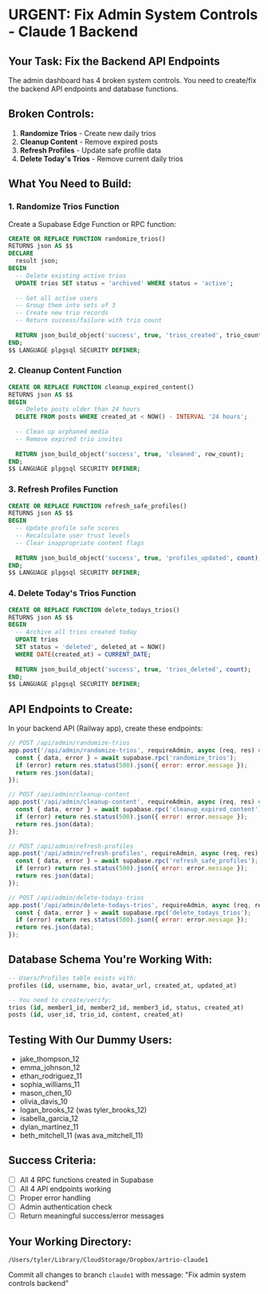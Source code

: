 # URGENT: Fix Admin System Controls - Claude 1 Backend

## Your Task: Fix the Backend API Endpoints

The admin dashboard has 4 broken system controls. You need to create/fix the backend API endpoints and database functions.

## Broken Controls:
1. **Randomize Trios** - Create new daily trios
2. **Cleanup Content** - Remove expired posts  
3. **Refresh Profiles** - Update safe profile data
4. **Delete Today's Trios** - Remove current daily trios

## What You Need to Build:

### 1. Randomize Trios Function
Create a Supabase Edge Function or RPC function:
```sql
CREATE OR REPLACE FUNCTION randomize_trios()
RETURNS json AS $$
DECLARE
  result json;
BEGIN
  -- Delete existing active trios
  UPDATE trios SET status = 'archived' WHERE status = 'active';
  
  -- Get all active users
  -- Group them into sets of 3
  -- Create new trio records
  -- Return success/failure with trio count
  
  RETURN json_build_object('success', true, 'trios_created', trio_count);
END;
$$ LANGUAGE plpgsql SECURITY DEFINER;
```

### 2. Cleanup Content Function  
```sql
CREATE OR REPLACE FUNCTION cleanup_expired_content()
RETURNS json AS $$
BEGIN
  -- Delete posts older than 24 hours
  DELETE FROM posts WHERE created_at < NOW() - INTERVAL '24 hours';
  
  -- Clean up orphaned media
  -- Remove expired trio invites
  
  RETURN json_build_object('success', true, 'cleaned', row_count);
END;
$$ LANGUAGE plpgsql SECURITY DEFINER;
```

### 3. Refresh Profiles Function
```sql
CREATE OR REPLACE FUNCTION refresh_safe_profiles()  
RETURNS json AS $$
BEGIN
  -- Update profile safe scores
  -- Recalculate user trust levels
  -- Clear inappropriate content flags
  
  RETURN json_build_object('success', true, 'profiles_updated', count);
END;
$$ LANGUAGE plpgsql SECURITY DEFINER;
```

### 4. Delete Today's Trios Function
```sql
CREATE OR REPLACE FUNCTION delete_todays_trios()
RETURNS json AS $$
BEGIN
  -- Archive all trios created today
  UPDATE trios 
  SET status = 'deleted', deleted_at = NOW()
  WHERE DATE(created_at) = CURRENT_DATE;
  
  RETURN json_build_object('success', true, 'trios_deleted', count);
END;
$$ LANGUAGE plpgsql SECURITY DEFINER;
```

## API Endpoints to Create:

In your backend API (Railway app), create these endpoints:

```javascript
// POST /api/admin/randomize-trios
app.post('/api/admin/randomize-trios', requireAdmin, async (req, res) => {
  const { data, error } = await supabase.rpc('randomize_trios');
  if (error) return res.status(500).json({ error: error.message });
  return res.json(data);
});

// POST /api/admin/cleanup-content
app.post('/api/admin/cleanup-content', requireAdmin, async (req, res) => {
  const { data, error } = await supabase.rpc('cleanup_expired_content');
  if (error) return res.status(500).json({ error: error.message });
  return res.json(data);
});

// POST /api/admin/refresh-profiles
app.post('/api/admin/refresh-profiles', requireAdmin, async (req, res) => {
  const { data, error } = await supabase.rpc('refresh_safe_profiles');
  if (error) return res.status(500).json({ error: error.message });
  return res.json(data);
});

// POST /api/admin/delete-todays-trios
app.post('/api/admin/delete-todays-trios', requireAdmin, async (req, res) => {
  const { data, error } = await supabase.rpc('delete_todays_trios');
  if (error) return res.status(500).json({ error: error.message });
  return res.json(data);
});
```

## Database Schema You're Working With:

```sql
-- Users/Profiles table exists with:
profiles (id, username, bio, avatar_url, created_at, updated_at)

-- You need to create/verify:
trios (id, member1_id, member2_id, member3_id, status, created_at)
posts (id, user_id, trio_id, content, created_at)
```

## Testing With Our Dummy Users:
- jake_thompson_12
- emma_johnson_12
- ethan_rodriguez_11
- sophia_williams_11
- mason_chen_10
- olivia_davis_10
- logan_brooks_12 (was tyler_brooks_12)
- isabella_garcia_12
- dylan_martinez_11
- beth_mitchell_11 (was ava_mitchell_11)

## Success Criteria:
- [ ] All 4 RPC functions created in Supabase
- [ ] All 4 API endpoints working
- [ ] Proper error handling
- [ ] Admin authentication check
- [ ] Return meaningful success/error messages

## Your Working Directory:
`/Users/tyler/Library/CloudStorage/Dropbox/artrio-claude1`

Commit all changes to branch `claude1` with message: "Fix admin system controls backend"
